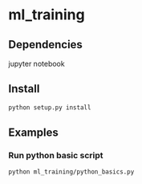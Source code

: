 # ml_training


## Dependencies
jupyter notebook

## Install
```bash
python setup.py install
```
## Examples

### Run python basic script
```bash 
python ml_training/python_basics.py

```

